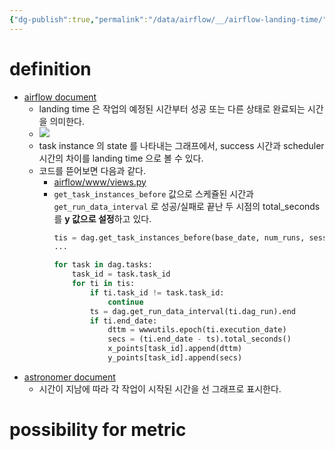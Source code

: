 ```yaml
---
{"dg-publish":true,"permalink":"/data/airflow/__/airflow-landing-time/","dgPassFrontmatter":true,"noteIcon":"","created":"","updated":""}
---
```



# definition
- [airflow document](https://airflow.apache.org/docs/apache-airflow/stable/ui.html#landing-times)
	- landing time 은 작업의 예정된 시간부터 성공 또는 다른 상태로 완료되는 시간을 의미한다.
	- ![](https://airflow.apache.org/docs/apache-airflow/stable/_images/task_lifecycle_diagram.png)
	- task instance 의 state 를 나타내는 그래프에서, success 시간과 scheduler 시간의 차이를 landing time 으로 볼 수 있다.
	- 코드를 뜯어보면 다음과 같다.
		- [airflow/www/views.py](https://github.com/apache/airflow/blob/e89a7eeea6a7a5a5a30a3f3cf86dfabf7c343412/airflow/www/views.py#L3250)
		- `get_task_instances_before` 값으로 스케쥴된 시간과 `get_run_data_interval` 로 성공/실패로 끝난 두 시점의 total_seconds 를 **y 값으로 설정**하고 있다.
			```python
			tis = dag.get_task_instances_before(base_date, num_runs, session=session)
			...
			
			for task in dag.tasks:
				task_id = task.task_id
				for ti in tis:
					if ti.task_id != task.task_id:
						continue
					ts = dag.get_run_data_interval(ti.dag_run).end
					if ti.end_date:
						dttm = wwwutils.epoch(ti.execution_date)
						secs = (ti.end_date - ts).total_seconds()
						x_points[task_id].append(dttm)
						y_points[task_id].append(secs)
			```
- [astronomer document](https://docs.astronomer.io/learn/airflow-ui)
	- 시간이 지남에 따라 각 작업이 시작된 시간을 선 그래프로 표시한다.

# possibility for metric
